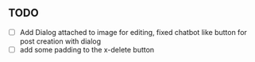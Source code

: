 ## TODO
- [ ] Add Dialog attached to image for editing, fixed chatbot like button for post creation with dialog
- [ ] add some padding to the x-delete button